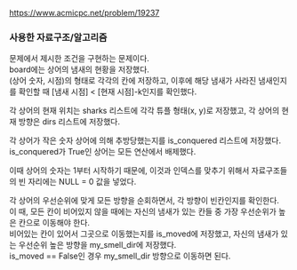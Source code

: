 https://www.acmicpc.net/problem/19237

### 사용한 자료구조/알고리즘

문제에서 제시한 조건을 구현하는 문제이다.  
board에는 상어의 냄새의 현황을 저장했다.  
(상어 숫자, 시점)의 형태로 각각의 칸에 저장하고,
이후에 해당 냄새가 사라진 냄새인지를 확인할 때 [냄새 시점] < [현재 시점]-k인지를 확인했다.

각 상어의 현재 위치는 sharks 리스트에 각각 튜플 형태(x, y)로 저장했고,
각 상어의 현재 방향은 dirs 리스트에 저장했다.

각 상어가 작은 숫자 상어에 의해 추방당했는지를 is_conquered 리스트에 저장했다.  
is_conquered가 True인 상어는 모든 연산에서 배제했다.

이때 상어의 숫자는 1부터 시작하기 때문에, 이것과 인덱스를 맞추기 위해서 자료구조들의 빈 자리에는 NULL = 0 값을 넣었다.

각 상어의 우선순위에 맞게 모든 방향을 순회하면서, 각 방향이 빈칸인지를 확인한다.  
이 때, 모든 칸이 비어있지 않을 때에는 자신의 냄새가 있는 칸들 중 가장 우선순위가 높은 칸으로 이동해야 한다.  
비어있는 칸이 있어서 그곳으로 이동했는지를 is_moved에 저장했고, 자신의 냄새가 있는 우선순위 높은 방향을 my_smell_dir에 저장했다.  
is_moved == False인 경우 my_smell_dir 방향으로 이동하면 된다.
